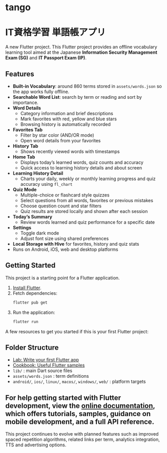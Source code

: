 # tango
# IT資格学習 単語帳アプリ

A new Flutter project.
This Flutter project provides an offline vocabulary learning tool aimed at the Japanese **Information Security Management Exam (SG)** and **IT Passport Exam (IP)**.

## Features

- **Built-in Vocabulary**: around 860 terms stored in `assets/words.json` so the app works fully offline.
- **Searchable Word List**: search by term or reading and sort by importance.
- **Word Details**
  - Category information and brief descriptions
  - Mark favorites with red, yellow and blue stars
  - Browsing history is automatically recorded
- **Favorites Tab**
  - Filter by star color (AND/OR mode)
  - Open word details from your favorites
- **History Tab**
  - Shows recently viewed words with timestamps
- **Home Tab**
  - Displays today’s learned words, quiz counts and accuracy
  - Quick access to learning history details and about screen
- **Learning History Detail**
  - Charts your daily, weekly or monthly learning progress and quiz accuracy using `fl_chart`
- **Quiz Mode**
  - Multiple-choice or flashcard style quizzes
  - Select questions from all words, favorites or previous mistakes
  - Choose question count and star filters
  - Quiz results are stored locally and shown after each session
- **Today’s Summary**
  - Review words learned and quiz performance for a specific date
- **Settings**
  - Toggle dark mode
  - Adjust font size using shared preferences
- **Local Storage with Hive** for favorites, history and quiz stats
- Runs on Android, iOS, web and desktop platforms

## Getting Started

This project is a starting point for a Flutter application.
1. [Install Flutter](https://docs.flutter.dev/get-started/install).
2. Fetch dependencies:
   ```bash
   flutter pub get
   ```
3. Run the application:
   ```bash
   flutter run
   ```

A few resources to get you started if this is your first Flutter project:
## Folder Structure

- [Lab: Write your first Flutter app](https://docs.flutter.dev/get-started/codelab)
- [Cookbook: Useful Flutter samples](https://docs.flutter.dev/cookbook)
- `lib/` : main Dart source files
- `assets/words.json` : term definitions
- `android/`, `ios/`, `linux/`, `macos/`, `windows/`, `web/` : platform targets

For help getting started with Flutter development, view the
[online documentation](https://docs.flutter.dev/), which offers tutorials,
samples, guidance on mobile development, and a full API reference.
---
This project continues to evolve with planned features such as improved spaced repetition algorithms, related links per term, analytics integration, TTS and advertising options.